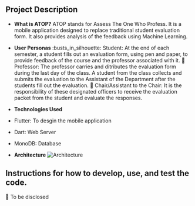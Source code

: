 ## Project Description

* **What is ATOP?** 
ATOP stands for Assess The One Who Profess. It is a mobile application designed to replace traditional student evaluation form. It also provides analysis of the feedback using Machine Learning.

* **User Personas**
  \:busts_in_silhouette: Student: At the end of each semester, a student fills out an evaluation form, using pen and paper, to provide feedback of the course and the professor associated with it.
  :busts_in_silhouette: Professor: The professor carries and ditributes the evaluation form during the last day of the class. A student from the class collects and submits the evaluation to the Assistant of the Department after the students fill out the evaluation.
  :busts_in_silhouette: Chair/Assistant to the Chair: It is the responsibility of these designated officers to receive the evaluation packet from the student and evaluate the responses.

* **Technologies Used**
 * Flutter: To desgin the mobile application
 * Dart: Web Server
 * MonoDB: Database

* **Architecture** 
![Architecture](https://github.com/shrutijain18/ATOP/blob/master/Images/Architecture.png)

## Instructions for how to develop, use, and test the code.
:mega: To be disclosed
